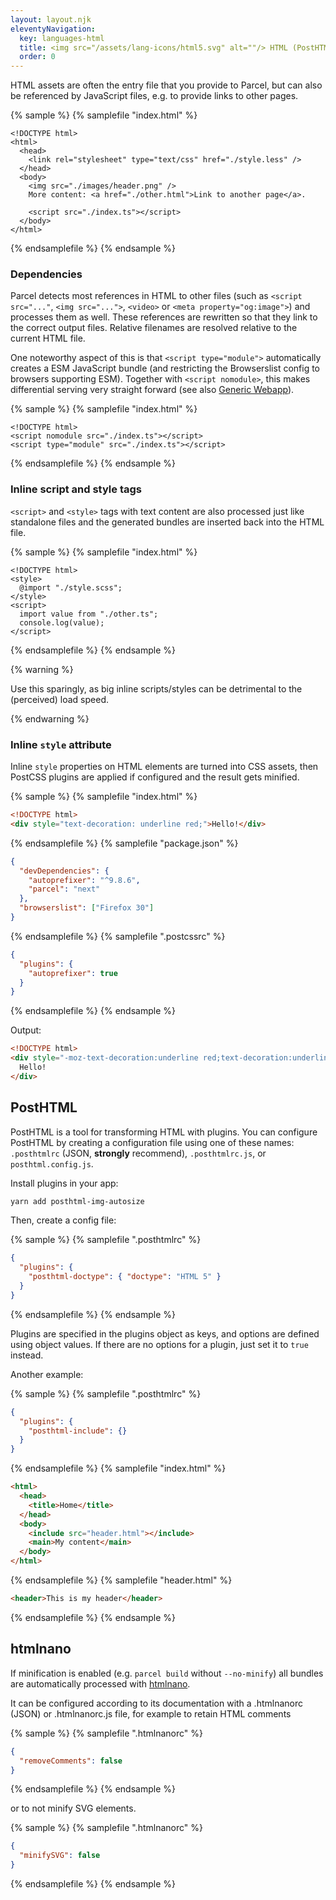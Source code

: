 ```yaml
---
layout: layout.njk
eleventyNavigation:
  key: languages-html
  title: <img src="/assets/lang-icons/html5.svg" alt=""/> HTML (PostHTML)
  order: 0
---
```


HTML assets are often the entry file that you provide to Parcel, but can also be referenced by JavaScript files, e.g. to provide links to other pages.

{% sample %}
{% samplefile "index.html" %}

```html/3,6,7,9
<!DOCTYPE html>
<html>
  <head>
    <link rel="stylesheet" type="text/css" href="./style.less" />
  </head>
  <body>
    <img src="./images/header.png" />
    More content: <a href="./other.html">Link to another page</a>.

    <script src="./index.ts"></script>
  </body>
</html>
```

{% endsamplefile %}
{% endsample %}

### Dependencies

Parcel detects most references in HTML to other files (such as `<script src="..."`, `<img src="...">`, `<video>` or `<meta property="og:image">`) and processes them as well. These references are rewritten so that they link to the correct output files. Relative filenames are resolved relative to the current HTML file.

One noteworthy aspect of this is that `<script type="module">` automatically creates a ESM JavaScript bundle (and restricting the Browserslist config to browsers supporting ESM). Together with `<script nomodule>`, this makes differential serving very straight forward (see also [Generic Webapp](http://localhost:8080/getting-started/webapp/#differential-serving)).

{% sample %}
{% samplefile "index.html" %}

```html/3,6,7,9
<!DOCTYPE html>
<script nomodule src="./index.ts"></script>
<script type="module" src="./index.ts"></script>
```

{% endsamplefile %}
{% endsample %}

### Inline script and style tags

`<script>` and `<style>` tags with text content are also processed just like standalone files and the generated bundles are inserted back into the HTML file.

{% sample %}
{% samplefile "index.html" %}

```html/2,5-6
<!DOCTYPE html>
<style>
  @import "./style.scss";
</style>
<script>
  import value from "./other.ts";
  console.log(value);
</script>
```

{% endsamplefile %}
{% endsample %}

{% warning %}

Use this sparingly, as big inline scripts/styles can be detrimental to the (perceived) load speed.

{% endwarning %}

### Inline `style` attribute

Inline `style` properties on HTML elements are turned into CSS assets, then PostCSS plugins are applied if configured and the result gets minified.

{% sample %}
{% samplefile "index.html" %}

```html
<!DOCTYPE html>
<div style="text-decoration: underline red;">Hello!</div>
```

{% endsamplefile %}
{% samplefile "package.json" %}

```json
{
  "devDependencies": {
    "autoprefixer": "^9.8.6",
    "parcel": "next"
  },
  "browserslist": ["Firefox 30"]
}
```

{% endsamplefile %}
{% samplefile ".postcssrc" %}

```json
{
  "plugins": {
    "autoprefixer": true
  }
}
```

{% endsamplefile %}
{% endsample %}

Output:

```html
<!DOCTYPE html>
<div style="-moz-text-decoration:underline red;text-decoration:underline red">
  Hello!
</div>
```

## PostHTML

PostHTML is a tool for transforming HTML with plugins. You can configure PostHTML by creating a configuration file using one of these names: `.posthtmlrc` (JSON, **strongly** recommend), `.posthtmlrc.js`, or `posthtml.config.js`.

Install plugins in your app:

```bash
yarn add posthtml-img-autosize
```

Then, create a config file:

{% sample %}
{% samplefile ".posthtmlrc" %}

```json
{
  "plugins": {
    "posthtml-doctype": { "doctype": "HTML 5" }
  }
}
```

{% endsamplefile %}
{% endsample %}

Plugins are specified in the plugins object as keys, and options are defined using object values. If there are no options for a plugin, just set it to `true` instead.

Another example:

{% sample %}
{% samplefile ".posthtmlrc" %}

```json
{
  "plugins": {
    "posthtml-include": {}
  }
}
```

{% endsamplefile %}
{% samplefile "index.html" %}

```html
<html>
  <head>
    <title>Home</title>
  </head>
  <body>
    <include src="header.html"></include>
    <main>My content</main>
  </body>
</html>
```

{% endsamplefile %}
{% samplefile "header.html" %}

```html
<header>This is my header</header>
```

{% endsamplefile %}
{% endsample %}

## htmlnano

If minification is enabled (e.g. `parcel build` without `--no-minify`) all bundles are automatically processed with [htmlnano](https://github.com/posthtml/htmlnano).

It can be configured according to its documentation with a .htmlnanorc (JSON) or .htmlnanorc.js file, for example to retain HTML comments

{% sample %}
{% samplefile ".htmlnanorc" %}

```json
{
  "removeComments": false
}
```

{% endsamplefile %}
{% endsample %}

or to not minify SVG elements.

{% sample %}
{% samplefile ".htmlnanorc" %}

```json
{
  "minifySVG": false
}
```

{% endsamplefile %}
{% endsample %}
